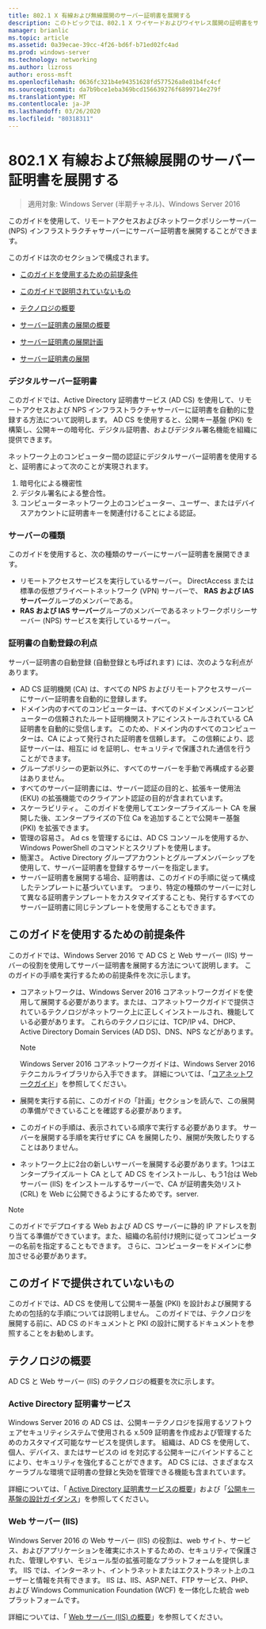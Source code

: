 ```yaml
---
title: 802.1 X 有線および無線展開のサーバー証明書を展開する
description: このトピックでは、802.1 X ワイヤードおよびワイヤレス展開の証明書をサーバーのデプロイ ガイドの一部
manager: brianlic
ms.topic: article
ms.assetid: 0a39ecae-39cc-4f26-bd6f-b71ed02fc4ad
ms.prod: windows-server
ms.technology: networking
ms.author: lizross
author: eross-msft
ms.openlocfilehash: 0636fc321b4e94351628fd577526a8e81b4fc4cf
ms.sourcegitcommit: da7b9bce1eba369bcd156639276f6899714e279f
ms.translationtype: MT
ms.contentlocale: ja-JP
ms.lasthandoff: 03/26/2020
ms.locfileid: "80318311"
---
```

# <a name="deploy-server-certificates-for-8021x-wired-and-wireless-deployments"></a>802.1 X 有線および無線展開のサーバー証明書を展開する

>適用対象: Windows Server (半期チャネル)、Windows Server 2016

このガイドを使用して、リモートアクセスおよびネットワークポリシーサーバー (NPS) インフラストラクチャサーバーにサーバー証明書を展開することができます。   

このガイドは次のセクションで構成されます。  

-   [このガイドを使用するための前提条件](#bkmk_pre)  

-   [このガイドで説明されていないもの](#bkmk_not)  

-   [テクノロジの概要](#bkmk_tech)  

-   [サーバー証明書の展開の概要](Server-Certificate-Deployment-Overview.md)  

-   [サーバー証明書の展開計画](Server-Certificate-Deployment-Planning.md)  

-   [サーバー証明書の展開](Server-Certificate-Deployment.md)  

### <a name="digital-server-certificates"></a>**デジタルサーバー証明書**  
このガイドでは、Active Directory 証明書サービス (AD CS) を使用して、リモートアクセスおよび NPS インフラストラクチャサーバーに証明書を自動的に登録する方法について説明します。 AD CS を使用すると、公開キー基盤 (PKI) を構築し、公開キーの暗号化、デジタル証明書、およびデジタル署名機能を組織に提供できます。  

ネットワーク上のコンピューター間の認証にデジタルサーバー証明書を使用すると、証明書によって次のことが実現されます。   

1. 暗号化による機密性  
2. デジタル署名による整合性。  
3. コンピューターネットワーク上のコンピューター、ユーザー、またはデバイスアカウントに証明書キーを関連付けることによる認証。  

### <a name="server-types"></a>**サーバーの種類**  
このガイドを使用すると、次の種類のサーバーにサーバー証明書を展開できます。  
- リモートアクセスサービスを実行しているサーバー。 DirectAccess または標準の仮想プライベートネットワーク (VPN) サーバーで、 **RAS および IAS サーバー**グループのメンバーである。  
- **RAS および IAS サーバー**グループのメンバーであるネットワークポリシーサーバー (NPS) サービスを実行しているサーバー。  

### <a name="advantages-of-certificate-autoenrollment"></a>**証明書の自動登録の利点**  
サーバー証明書の自動登録 (自動登録とも呼ばれます) には、次のような利点があります。  

- AD CS 証明機関 (CA) は、すべての NPS およびリモートアクセスサーバーにサーバー証明書を自動的に登録します。  
- ドメイン内のすべてのコンピューターは、すべてのドメインメンバーコンピューターの信頼されたルート証明機関ストアにインストールされている CA 証明書を自動的に受信します。 このため、ドメイン内のすべてのコンピューターは、CA によって発行された証明書を信頼します。 この信頼により、認証サーバーは、相互に id を証明し、セキュリティで保護された通信を行うことができます。  
- グループポリシーの更新以外に、すべてのサーバーを手動で再構成する必要はありません。  
- すべてのサーバー証明書には、サーバー認証の目的と、拡張キー使用法 (EKU) の拡張機能でのクライアント認証の目的が含まれています。  
- スケーラビリティ。 このガイドを使用してエンタープライズルート CA を展開した後、エンタープライズの下位 Ca を追加することで公開キー基盤 (PKI) を拡張できます。  
- 管理の容易さ。 Ad cs を管理するには、AD CS コンソールを使用するか、Windows PowerShell のコマンドとスクリプトを使用します。  
- 簡潔さ。 Active Directory グループアカウントとグループメンバーシップを使用して、サーバー証明書を登録するサーバーを指定します。   
- サーバー証明書を展開する場合、証明書は、このガイドの手順に従って構成したテンプレートに基づいています。 つまり、特定の種類のサーバーに対して異なる証明書テンプレートをカスタマイズすることも、発行するすべてのサーバー証明書に同じテンプレートを使用することもできます。  

## <a name="prerequisites-for-using-this-guide"></a><a name="bkmk_pre"></a>このガイドを使用するための前提条件  

このガイドでは、Windows Server 2016 で AD CS と Web サーバー (IIS) サーバーの役割を使用してサーバー証明書を展開する方法について説明します。 このガイドの手順を実行するための前提条件を次に示します。  

- コアネットワークは、Windows Server 2016 コアネットワークガイドを使用して展開する必要があります。または、コアネットワークガイドで提供されているテクノロジがネットワーク上に正しくインストールされ、機能している必要があります。 これらのテクノロジには、TCP/IP v4、DHCP、Active Directory Domain Services (AD DS)、DNS、NPS などがあります。  
  >[!NOTE]
  >Windows Server 2016 コアネットワークガイドは、Windows Server 2016 テクニカルライブラリから入手できます。 詳細については、「[コアネットワークガイド](../../../core-network-guide/Core-Network-Guide.md)」を参照してください。

- 展開を実行する前に、このガイドの「計画」セクションを読んで、この展開の準備ができていることを確認する必要があります。  
- このガイドの手順は、表示されている順序で実行する必要があります。 サーバーを展開する手順を実行せずに CA を展開したり、展開が失敗したりすることはありません。  
- ネットワーク上に2台の新しいサーバーを展開する必要があります。1つはエンタープライズルート CA として AD CS をインストールし、もう1台は Web サーバー (IIS) をインストールするサーバーで、CA が証明書失効リスト (CRL) を Web に公開できるようにするためです。server.   

>[!NOTE]  
>このガイドでデプロイする Web および AD CS サーバーに静的 IP アドレスを割り当てる準備ができています。また、組織の名前付け規則に従ってコンピューターの名前を指定することもできます。 さらに、コンピューターをドメインに参加させる必要があります。  

## <a name="what-this-guide-does-not-provide"></a><a name="bkmk_not"></a>このガイドで提供されていないもの  
このガイドでは、AD CS を使用して公開キー基盤 (PKI) を設計および展開するための包括的な手順については説明しません。 このガイドでは、テクノロジを展開する前に、AD CS のドキュメントと PKI の設計に関するドキュメントを参照することをお勧めします。   

## <a name="technology-overviews"></a><a name="bkmk_tech"></a>テクノロジの概要  
AD CS と Web サーバー (IIS) のテクノロジの概要を次に示します。  

### <a name="active-directory-certificate-services"></a>Active Directory 証明書サービス  
Windows Server 2016 の AD CS は、公開キーテクノロジを採用するソフトウェアセキュリティシステムで使用される x.509 証明書を作成および管理するためのカスタマイズ可能なサービスを提供します。 組織は、AD CS を使用して、個人、デバイス、またはサービスの id を対応する公開キーにバインドすることにより、セキュリティを強化することができます。 AD CS には、さまざまなスケーラブルな環境で証明書の登録と失効を管理できる機能も含まれています。  

詳細については、「 [Active Directory 証明書サービスの概要](https://technet.microsoft.com/library/hh831740.aspx)」および「[公開キー基盤の設計ガイダンス](https://social.technet.microsoft.com/wiki/contents/articles/2901.public-key-infrastructure-design-guidance.aspx)」を参照してください。  

### <a name="web-server-iis"></a>Web サーバー (IIS)  

Windows Server 2016 の Web サーバー (IIS) の役割は、web サイト、サービス、およびアプリケーションを確実にホストするための、セキュリティで保護された、管理しやすい、モジュール型の拡張可能なプラットフォームを提供します。 IIS では、インターネット、イントラネットまたはエクストラネット上のユーザーと情報を共有できます。 IIS は、IIS、ASP.NET、FTP サービス、PHP、および Windows Communication Foundation (WCF) を一体化した統合 web プラットフォームです。  

詳細については、「 [Web サーバー (IIS) の概要](https://technet.microsoft.com/library/hh831725.aspx)」を参照してください。  
